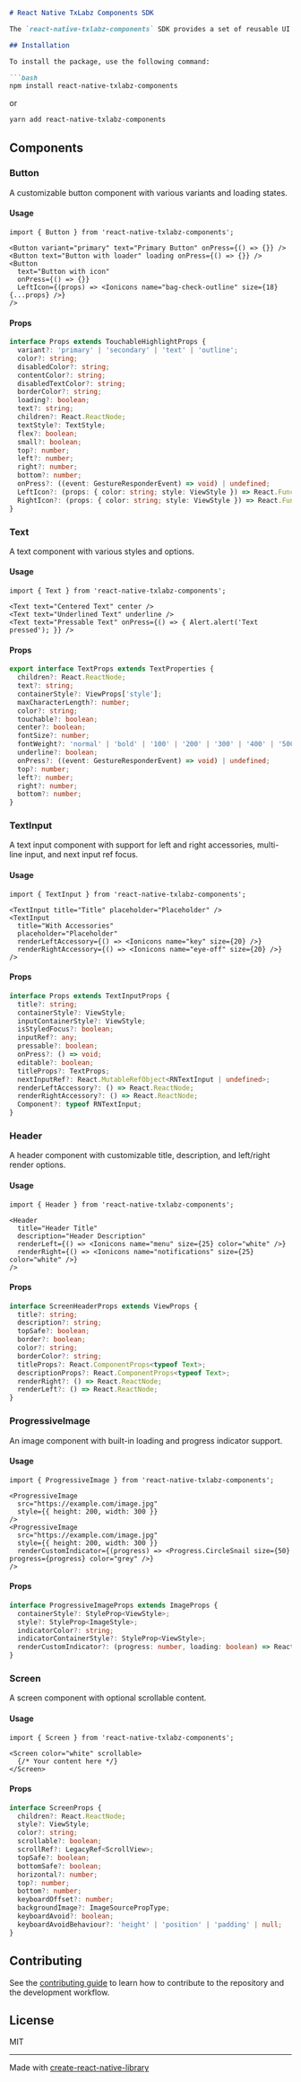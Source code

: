 ```markdown
# React Native TxLabz Components SDK

The `react-native-txlabz-components` SDK provides a set of reusable UI components for React Native applications. This SDK includes components such as `Button`, `Header`, `ProgressiveImage`, `Screen`, `Text`, and `TextInput`.

## Installation

To install the package, use the following command:

```bash
npm install react-native-txlabz-components
```

or

```bash
yarn add react-native-txlabz-components
```

## Components

### Button

A customizable button component with various variants and loading states.

#### Usage

```tsx
import { Button } from 'react-native-txlabz-components';

<Button variant="primary" text="Primary Button" onPress={() => {}} />
<Button text="Button with loader" loading onPress={() => {}} />
<Button 
  text="Button with icon"
  onPress={() => {}}
  LeftIcon={(props) => <Ionicons name="bag-check-outline" size={18} {...props} />}
/>
```

#### Props

```ts
interface Props extends TouchableHighlightProps {
  variant?: 'primary' | 'secondary' | 'text' | 'outline';
  color?: string;
  disabledColor?: string;
  contentColor?: string;
  disabledTextColor?: string;
  borderColor?: string;
  loading?: boolean;
  text?: string;
  children?: React.ReactNode;
  textStyle?: TextStyle;
  flex?: boolean;
  small?: boolean;
  top?: number;
  left?: number;
  right?: number;
  bottom?: number;
  onPress?: ((event: GestureResponderEvent) => void) | undefined;
  LeftIcon?: (props: { color: string; style: ViewStyle }) => React.FunctionComponentElement<any>;
  RightIcon?: (props: { color: string; style: ViewStyle }) => React.FunctionComponentElement<any>;
}
```

### Text

A text component with various styles and options.

#### Usage

```tsx
import { Text } from 'react-native-txlabz-components';

<Text text="Centered Text" center />
<Text text="Underlined Text" underline />
<Text text="Pressable Text" onPress={() => { Alert.alert('Text pressed'); }} />
```

#### Props

```ts
export interface TextProps extends TextProperties {
  children?: React.ReactNode;
  text?: string;
  containerStyle?: ViewProps['style'];
  maxCharacterLength?: number;
  color?: string;
  touchable?: boolean;
  center?: boolean;
  fontSize?: number;
  fontWeight?: 'normal' | 'bold' | '100' | '200' | '300' | '400' | '500' | '600' | '700' | '800' | '900';
  underline?: boolean;
  onPress?: ((event: GestureResponderEvent) => void) | undefined;
  top?: number;
  left?: number;
  right?: number;
  bottom?: number;
}
```

### TextInput

A text input component with support for left and right accessories, multi-line input, and next input ref focus.

#### Usage

```tsx
import { TextInput } from 'react-native-txlabz-components';

<TextInput title="Title" placeholder="Placeholder" />
<TextInput 
  title="With Accessories" 
  placeholder="Placeholder" 
  renderLeftAccessory={() => <Ionicons name="key" size={20} />} 
  renderRightAccessory={() => <Ionicons name="eye-off" size={20} />}
/>
```

#### Props

```ts
interface Props extends TextInputProps {
  title?: string;
  containerStyle?: ViewStyle;
  inputContainerStyle?: ViewStyle;
  isStyledFocus?: boolean;
  inputRef?: any;
  pressable?: boolean;
  onPress?: () => void;
  editable?: boolean;
  titleProps?: TextProps;
  nextInputRef?: React.MutableRefObject<RNTextInput | undefined>;
  renderLeftAccessory?: () => React.ReactNode;
  renderRightAccessory?: () => React.ReactNode;
  Component?: typeof RNTextInput;
}
```

### Header

A header component with customizable title, description, and left/right render options.

#### Usage

```tsx
import { Header } from 'react-native-txlabz-components';

<Header 
  title="Header Title" 
  description="Header Description"
  renderLeft={() => <Ionicons name="menu" size={25} color="white" />}
  renderRight={() => <Ionicons name="notifications" size={25} color="white" />}
/>
```

#### Props

```ts
interface ScreenHeaderProps extends ViewProps {
  title?: string;
  description?: string;
  topSafe?: boolean;
  border?: boolean;
  color?: string;
  borderColor?: string;
  titleProps?: React.ComponentProps<typeof Text>;
  descriptionProps?: React.ComponentProps<typeof Text>;
  renderRight?: () => React.ReactNode;
  renderLeft?: () => React.ReactNode;
}
```

### ProgressiveImage

An image component with built-in loading and progress indicator support.

#### Usage

```tsx
import { ProgressiveImage } from 'react-native-txlabz-components';

<ProgressiveImage 
  src="https://example.com/image.jpg"
  style={{ height: 200, width: 300 }}
/>
<ProgressiveImage 
  src="https://example.com/image.jpg"
  style={{ height: 200, width: 300 }}
  renderCustomIndicator={(progress) => <Progress.CircleSnail size={50} progress={progress} color="grey" />}
/>
```

#### Props

```ts
interface ProgressiveImageProps extends ImageProps {
  containerStyle?: StyleProp<ViewStyle>;
  style?: StyleProp<ImageStyle>;
  indicatorColor?: string;
  indicatorContainerStyle?: StyleProp<ViewStyle>;
  renderCustomIndicator?: (progress: number, loading: boolean) => React.ReactNode;
}
```

### Screen

A screen component with optional scrollable content.

#### Usage

```tsx
import { Screen } from 'react-native-txlabz-components';

<Screen color="white" scrollable>
  {/* Your content here */}
</Screen>
```

#### Props

```ts
interface ScreenProps {
  children?: React.ReactNode;
  style?: ViewStyle;
  color?: string;
  scrollable?: boolean;
  scrollRef?: LegacyRef<ScrollView>;
  topSafe?: boolean;
  bottomSafe?: boolean;
  horizontal?: number;
  top?: number;
  bottom?: number;
  keyboardOffset?: number;
  backgroundImage?: ImageSourcePropType;
  keyboardAvoid?: boolean;
  keyboardAvoidBehaviour?: 'height' | 'position' | 'padding' | null;
}
```

## Contributing

See the [contributing guide](CONTRIBUTING.md) to learn how to contribute to the repository and the development workflow.

## License

MIT

---

Made with [create-react-native-library](https://github.com/callstack/react-native-builder-bob)
